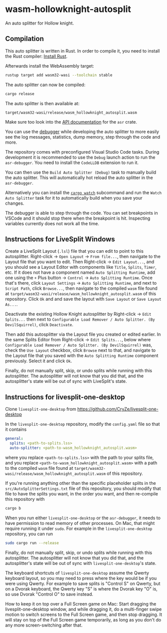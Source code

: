 # wasm-hollowknight-autosplit

An auto splitter for Hollow knight.

## Compilation

This auto splitter is written in Rust. In order to compile it, you need to
install the Rust compiler: [Install Rust](https://www.rust-lang.org/tools/install).

Afterwards install the WebAssembly target:
```sh
rustup target add wasm32-wasi --toolchain stable
```

The auto splitter can now be compiled:
```sh
cargo release
```

The auto splitter is then available at:
```
target/wasm32-wasi/release/wasm_hollowknight_autosplit.wasm
```

Make sure too look into the [API documentation](https://livesplit.org/asr/asr/) for the `asr` crate.

You can use the [debugger](https://github.com/LiveSplit/asr-debugger) while
developing the auto splitter to more easily see the log messages, statistics,
dump memory, step through the code and more.

The repository comes with preconfigured Visual Studio Code tasks. During
development it is recommended to use the `Debug` launch action to run the
`asr-debugger`. You need to install the `CodeLLDB` extension to run it.

You can then use the `Build Auto Splitter (Debug)` task to manually build the
auto splitter. This will automatically hot reload the auto splitter in the
`asr-debugger`.

Alternatively you can install the [`cargo
watch`](https://github.com/watchexec/cargo-watch?tab=readme-ov-file#install)
subcommand and run the `Watch Auto Splitter` task for it to automatically build
when you save your changes.

The debugger is able to step through the code. You can set breakpoints in VSCode
and it should stop there when the breakpoint is hit. Inspecting variables
currently does not work all the time.

## Instructions for LiveSplit Windows

Create a LiveSplit Layout (`.lsl`) file that you can edit
to point to this autosplitter.
Right-click -> `Open Layout` -> `From file...`,
then navigate to the Layout file that you want to edit.
Then Right-click -> `Edit Layout...`,
and you should see a Layout Editor with components like
`Title`, `Splits`, `Timer`, etc.
If it does not have a component named `Auto Splitting Runtime`,
add one using the `+` Plus button -> `Control` -> `Auto Splitting Runtime`.
Once that's there, click `Layout Settings` -> `Auto Splitting Runtime`,
and next to `Script Path`, click `Browse...`,
then navigate to the compiled `wasm` file found at
`target/wasm32-wasi/release/wasm_hollowknight_autosplit.wasm`
of this repository.
Click `Ok` and and save the layout with `Save Layout` or `Save Layout As...`.

Deactivate the existing Hollow Knight autosplitter by Right-click -> `Edit Splits...`
then next to `Configurable Load Remover / Auto Splitter. (By DevilSquirrel)`,
click `Deactivate`.

Then add this autosplitter via the Layout file you created or edited earlier.
In the same Splits Editor from Right-click -> `Edit Splits...`,
below where `Configurable Load Remover / Auto Splitter. (By DevilSquirrel)` was,
check the `Use Layout` checkbox, click `Browse` next to that,
and navigate to the Layout file that you saved with the `Auto Splitting Runtime`
component previously.
Select it and click `Ok`.

Finally, do not manually split, skip, or undo splits while running with this autosplitter.
The autosplitter will not know that you did that, and the autosplitter's state will be out of sync with LiveSplit's state.

## Instructions for livesplit-one-desktop

Clone `livesplit-one-desktop` from https://github.com/CryZe/livesplit-one-desktop

In the `livesplit-one-desktop` repository, modify the `config.yaml` file so that it contains
```yaml
general:
  splits: <path-to-splits.lss>
  auto-splitter: <path-to-wasm_hollowknight_autosplit.wasm>
```
where you replace `<path-to-splits.lss>` with the path to your splits file, and you replace `<path-to-wasm_hollowknight_autosplit.wasm>` with a path to the compiled `wasm` file found at `target/wasm32-wasi/release/wasm_hollowknight_autosplit.wasm` of this repository.

If you're running anything other than the specific placeholder splits in the `src/AutoSplitterSettings.txt` file of this repository, you should modify that file to have the splits you want, in the order you want, and then re-compile this repository with
```sh
cargo b
```

When you run either `livesplit-one-desktop` or the `asr-debugger`, it needs to have permission to read memory of other processes.
On Mac, that might require running it under `sudo`.
For example in the `livesplit-one-desktop` repository, you can run
```sh
sudo cargo run --release
```

Finally, do not manually split, skip, or undo splits while running with this autosplitter.
The autosplitter will not know that you did that, and the autosplitter's state will be out of sync with `livesplit-one-desktop`'s state.

The keyboard shortcuts of `livesplit-one-desktop` assume the Qwerty keyboard layout,
so you may need to press where the key would be if you were using Qwerty.
For example to save splits is "Control S" on Qwerty, but on a Dvorak keyboard,
the Qwerty key "S" is where the Dvorak key "O" is, so use Dvorak "Control O" to save instead.

How to keep it on top over a Full Screen game on Mac:
Start dragging the livesplit-one-desktop window,
and while dragging it, do a multi-finger swipe motion
to switch screens to the Full Screen game,
and then stop dragging.
It will stay on top of the Full Screen game temporarily,
as long as you don't do any more screen-switching after
that.
